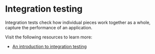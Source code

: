# Integration testing

Integration tests check how individual pieces work together as a whole, capture the performance of an application.

Visit the following resources to learn more:

- [An introduction to integration testing](https://docs.flutter.dev/cookbook/testing/integration/introduction)
